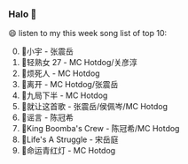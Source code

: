 

### Halo 👋

😄 listen to my this week song list of top 10:

0. 🌈小宇 - 张震岳
1. 🌈轻熟女 27 - MC Hotdog/关彦淳
2. 🌈烦死人 - MC Hotdog
3. 🌈离开 - MC Hotdog/张震岳
4. 🌈九局下半 - MC Hotdog
5. 🌈就让这首歌 - 张震岳/侯佩岑/MC Hotdog
6. 🌈谣言 - 陈冠希
7. 🌈King Boomba's Crew - 陈冠希/MC Hotdog
8. 🌈Life's A Struggle - 宋岳庭
9. 🌈命运青红灯 - MC Hotdog

